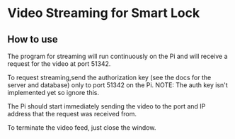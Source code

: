 # Video Streaming for Smart Lock 
## How to use
The program for streaming will run continuously on the Pi
and will receive a request for the video at port 51342. 

To request streaming,send the authorization key (see the docs for the server and database) only to 
port 51342 on the Pi. NOTE: The auth key isn't implemented yet so ignore this.

The Pi should start immediately sending the video to the port and IP
address that the request was received from. 

To terminate the video feed, just close the window.